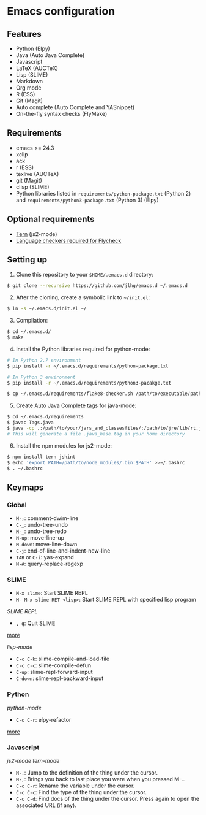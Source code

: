 # Emacs configuration

## Features

* Python (Elpy)
* Java (Auto Java Complete)
* Javascript
* LaTeX (AUCTeX)
* Lisp (SLIME)
* Markdown
* Org mode
* R (ESS)
* Git (Magit)
* Auto complete (Auto Complete and YASnippet)
* On-the-fly syntax checks (FlyMake)

## Requirements

* emacs >= 24.3
* xclip
* ack
* r (ESS)
* texlive (AUCTeX)
* git (Magit)
* clisp (SLIME)
* Python libraries listed in `requirements/python-package.txt` (Python 2)
and `requirements/python3-package.txt` (Python 3) (Elpy)

## Optional requirements

* [Tern](http://ternjs.net/) (js2-mode)
* [Language checkers required for Flycheck](http://flycheck.readthedocs.org/en/latest/guide/languages.html)

## Setting up

1. Clone this repository to your `$HOME/.emacs.d` directory:

```bash
$ git clone --recursive https://github.com/jlhg/emacs.d ~/.emacs.d
```

2. After the cloning, create a symbolic link to `~/init.el`:

```bash
$ ln -s ~/.emacs.d/init.el ~/
```

3. Compilation:

```bash
$ cd ~/.emacs.d/
$ make
```

4. Install the Python libraries required for python-mode:

```bash
# In Python 2.7 environment
$ pip install -r ~/.emacs.d/requirements/python-package.txt

# In Python 3 environment
$ pip install -r ~/.emacs.d/requirements/python3-pacakge.txt

$ cp ~/.emacs.d/requirements/flake8-checker.sh /path/to/executable/path
```

5. Create Auto Java Complete tags for java-mode:

```bash
$ cd ~/.emacs.d/requirements
$ javac Tags.java
$ java -cp .:/path/to/your/jars_and_classesfiles/:/path/to/jre/lib/rt.jar Tags
# This will generate a file .java_base.tag in your home directory
```

6. Install the npm modules for js2-mode:

```bash
$ npm install tern jshint
$ echo 'export PATH=/path/to/node_modules/.bin:$PATH' >>~/.bashrc
$ . ~/.bashrc
```

## Keymaps

### Global

* `M-;`: comment-dwim-line
* `C-_`: undo-tree-undo
* `M-_`: undo-tree-redo
* `M-up`: move-line-up
* `M-down`: move-line-down
* `C-j`: end-of-line-and-indent-new-line
* `TAB` or `C-i`: yas-expand
* `M-#`: query-replace-regexp

### SLIME

* `M-x slime`: Start SLIME REPL
* `M- M-x slime RET <lisp>`: Start SLIME REPL with specified lisp program

*SLIME REPL*

* `, q`: Quit SLIME

[more](http://common-lisp.net/project/slime/doc/html/REPL.html#REPL)

*lisp-mode*

* `C-c C-k`: slime-compile-and-load-file
* `C-c C-c`: slime-compile-defun
* `C-up`: slime-repl-forward-input
* `C-down`: slime-repl-backward-input


### Python

*python-mode*

* `C-c C-r`: elpy-refactor

[more](https://github.com/jorgenschaefer/elpy/wiki/Keybindings)

### Javascript

*js2-mode* *tern-mode*

* `M-.`: Jump to the definition of the thing under the cursor.
* `M-,`: Brings you back to last place you were when you pressed M-..
* `C-c C-r`: Rename the variable under the cursor.
* `C-c C-c`: Find the type of the thing under the cursor.
* `C-c C-d`: Find docs of the thing under the cursor. Press again to open the associated URL (if any).
